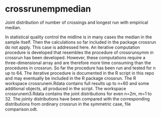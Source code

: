 # crossrunempmedian
Joint distribution of number of crossings and longest run with empirical median.

In statistical quality control the midline is in many cases the median in the sample itself. Then the calculations so far included in the package crossrun do not apply. This case is addressed here. An iterative computation procedure is developed that resembles the procedure of crossrunsymm in crossrun has been developed. However, these computations require a three-dimensional array and are therefore more time consuming than the procedures in crossrun. So far the procedure has been run and tested for n up to 64. The iterative procedure is documented in the R script in this repo and may eventually be included in the R package crossrun. The R workspace crossrunem.Rdata contains full results up to n=60 and some additional objects, all produced in the script. The workspace crossrunem3.Rdata contains the joint distributions for even n=2m, m=1 to 32. The jointy distributions have been compared with the corresponding distributions from ordinary crossrun in the symmetric case, file comparison.odt.
